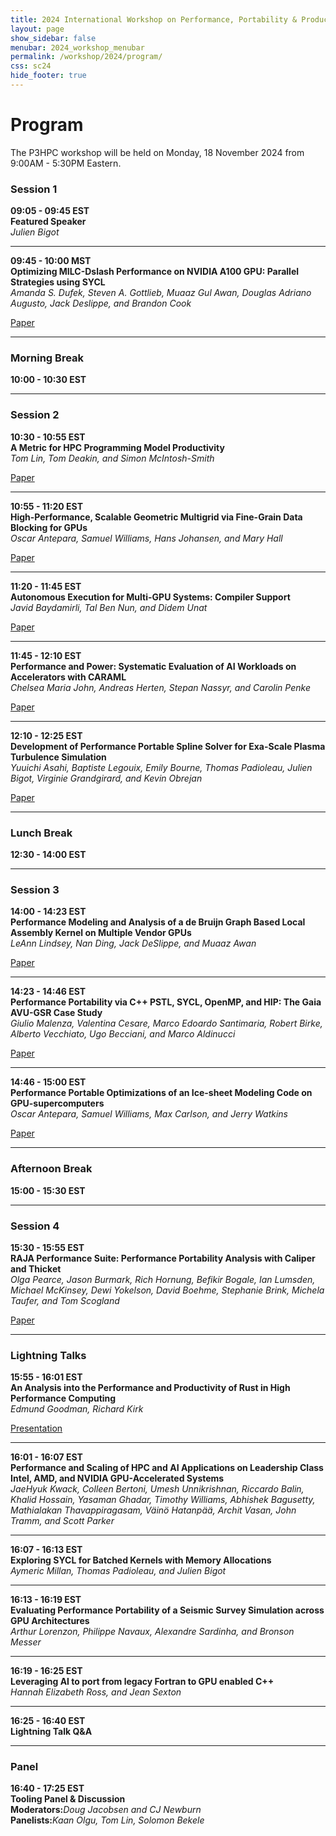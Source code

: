 ```yaml
---
title: 2024 International Workshop on Performance, Portability & Productivity in HPC
layout: page
show_sidebar: false
menubar: 2024_workshop_menubar
permalink: /workshop/2024/program/
css: sc24
hide_footer: true
---
```


# Program

The P3HPC workshop will be held on Monday, 18 November 2024 from 9:00AM - 5:30PM Eastern.

### Session 1

<p>
<b>09:05 - 09:45 EST</b><br />
<b>Featured Speaker</b><br />
<i>Julien Bigot</i><br />

<!--
<div class="buttons">
<a class="button is-primary" href="" disabled>
<span class="icon is-small">
<i class="fas fa-file-alt"></i>
</span>
<span>Paper</span>
</a>
<a class="button is-primary" href="https://sc22.supercomputing.org/?post_type=page&p=3479&id=ws_p3hpc105&sess=sess428">
<span class="icon is-small">
<i class="fas fa-chalkboard-teacher"></i>
</span>
<span>Session</span>
</a>
</div>
-->

</p>


<hr>


<p>
<b>09:45 - 10:00 MST</b><br />
<b>Optimizing MILC-Dslash Performance on NVIDIA A100 GPU: Parallel Strategies using SYCL</b><br />
<i>Amanda S. Dufek, Steven A. Gottlieb, Muaaz Gul Awan, Douglas Adriano Augusto, Jack Deslippe, and Brandon Cook</i><br />

<div class="buttons">
<a class="button is-primary" href="https://conferences.computer.org/sc-wpub/pdfs/SC-W2024-6oZmigAQfgJ1GhPL0yE3pS/555400b106/555400b106.pdf">
<span class="icon is-small">
<i class="fas fa-file-alt"></i>
</span>
<span>Paper</span>
</a>
<!--
<a class="button is-primary" href="https://sc22.supercomputing.org/?post_type=page&p=3479&id=ws_p3hpc126&sess=sess428">
<span class="icon is-small">
<i class="fas fa-chalkboard-teacher"></i>
</span>
<span>Session</span>
</a>
-->
</div>

</p>


<hr>


### Morning Break

**10:00 - 10:30 EST**

<hr>

### Session 2

<p>
<b>10:30 - 10:55 EST</b><br />
<b>A Metric for HPC Programming Model Productivity</b><br />
<i>Tom Lin, Tom Deakin, and Simon McIntosh-Smith</i><br />

<div class="buttons">
<a class="button is-primary" href="https://conferences.computer.org/sc-wpub/pdfs/SC-W2024-6oZmigAQfgJ1GhPL0yE3pS/555400b192/555400b192.pdf">
<span class="icon is-small">
<i class="fas fa-file-alt"></i>
</span>
<span>Paper</span>
</a>
<!--
<a class="button is-primary" href="https://sc22.supercomputing.org/?post_type=page&p=3479&id=ws_p3hpc121&sess=sess428">
<span class="icon is-small">
<i class="fas fa-chalkboard-teacher"></i>
</span>
<span>Session</span>
</a>
-->
</div>

</p>


<hr>


<p>
<b>10:55 - 11:20 EST</b><br />
<b>High-Performance, Scalable Geometric Multigrid via Fine-Grain Data Blocking for GPUs</b><br />
<i>Oscar Antepara, Samuel Williams, Hans Johansen, and Mary Hall</i><br />

<div class="buttons">
<a class="button is-primary" href="https://conferences.computer.org/sc-wpub/pdfs/SC-W2024-6oZmigAQfgJ1GhPL0yE3pS/555400b177/555400b177.pdf">
<span class="icon is-small">
<i class="fas fa-file-alt"></i>
</span>
<span>Paper</span>
</a>
<!--
<a class="button is-primary" href="https://sc22.supercomputing.org/?post_type=page&p=3479&id=ws_p3hpc116&sess=sess428">
<span class="icon is-small">
<i class="fas fa-chalkboard-teacher"></i>
</span>
<span>Session</span>
</a>
-->
</div>

</p>


<hr>


<p>
<b>11:20 - 11:45 EST</b><br />
<b>Autonomous Execution for Multi-GPU Systems: Compiler Support</b><br />
<i>Javid Baydamirli, Tal Ben Nun, and Didem Unat</i><br />

<div class="buttons">
<a class="button is-primary" href="https://conferences.computer.org/sc-wpub/pdfs/SC-W2024-6oZmigAQfgJ1GhPL0yE3pS/555400b129/555400b129.pdf">
<span class="icon is-small">
<i class="fas fa-file-alt"></i>
</span>
<span>Paper</span>
</a>
<!--
<a class="button is-primary" href="https://sc22.supercomputing.org/?post_type=page&p=3479&id=ws_p3hpc113&sess=sess428">
<span class="icon is-small">
<i class="fas fa-chalkboard-teacher"></i>
</span>
<span>Session</span>
</a>
-->
</div>

</p>


<hr>


<p>
<b>11:45 - 12:10 EST</b><br />
<b>Performance and Power: Systematic Evaluation of AI Workloads on Accelerators with CARAML</b><br />
<i>Chelsea Maria John, Andreas Herten, Stepan Nassyr, and Carolin Penke</i><br />

<div class="buttons">
<a class="button is-primary" href="https://conferences.computer.org/sc-wpub/pdfs/SC-W2024-6oZmigAQfgJ1GhPL0yE3pS/555400b164/555400b164.pdf">
<span class="icon is-small">
<i class="fas fa-file-alt"></i>
</span>
<span>Paper</span>
</a>
<!--
<a class="button is-primary" href="https://sc22.supercomputing.org/?post_type=page&p=3479&id=ws_p3hpc113&sess=sess428">
<span class="icon is-small">
<i class="fas fa-chalkboard-teacher"></i>
</span>
<span>Session</span>
</a>
-->
</div>

</p>


<hr>


<p>
<b>12:10 - 12:25 EST</b><br />
<b>Development of Performance Portable Spline Solver for Exa-Scale Plasma Turbulence Simulation</b><br />
<i>Yuuichi Asahi, Baptiste Legouix, Emily Bourne, Thomas Padioleau, Julien Bigot, Virginie Grandgirard, and Kevin Obrejan</i><br />

<div class="buttons">
<a class="button is-primary" href="https://conferences.computer.org/sc-wpub/pdfs/SC-W2024-6oZmigAQfgJ1GhPL0yE3pS/555400b117/555400b117.pdf">
<span class="icon is-small">
<i class="fas fa-file-alt"></i>
</span>
<span>Paper</span>
</a>
<!--
<a class="button is-primary" href="https://sc22.supercomputing.org/?post_type=page&p=3479&id=ws_p3hpc113&sess=sess428">
<span class="icon is-small">
<i class="fas fa-chalkboard-teacher"></i>
</span>
<span>Session</span>
</a>
-->
</div>

</p>


<hr>

### Lunch Break

**12:30 - 14:00 EST**

<hr>

### Session 3

<p>
<b>14:00 - 14:23 EST</b><br />
<b>Performance Modeling and Analysis of a de Bruijn Graph Based Local Assembly Kernel on Multiple Vendor GPUs</b><br />
<i>LeAnn Lindsey, Nan Ding, Jack DeSlippe, and Muaaz Awan</i><br />

<div class="buttons">
<a class="button is-primary" href="https://conferences.computer.org/sc-wpub/pdfs/SC-W2024-6oZmigAQfgJ1GhPL0yE3pS/555400b092/555400b092.pdf">
<span class="icon is-small">
<i class="fas fa-file-alt"></i>
</span>
<span>Paper</span>
</a>
<!--
<a class="button is-primary" href="https://sc22.supercomputing.org/?post_type=page&p=3479&id=ws_p3hpc111&sess=sess428">
<span class="icon is-small">
<i class="fas fa-chalkboard-teacher"></i>
</span>
<span>Session</span>
</a>
-->
</div>

</p>


<hr>


<p>
<b>14:23 - 14:46 EST</b><br />
<b>Performance Portability via C++ PSTL, SYCL, OpenMP, and HIP: The Gaia AVU-GSR Case Study</b><br />
<i>Giulio Malenza, Valentina Cesare, Marco Edoardo Santimaria, Robert Birke, Alberto Vecchiato, Ugo Becciani, and Marco Aldinucci</i><br />

<div class="buttons">
<a class="button is-primary" href="https://conferences.computer.org/sc-wpub/pdfs/SC-W2024-6oZmigAQfgJ1GhPL0yE3pS/555400b152/555400b152.pdf">
<span class="icon is-small">
<i class="fas fa-file-alt"></i>
</span>
<span>Paper</span>
</a>
<!--
<a class="button is-primary" href="https://sc22.supercomputing.org/?post_type=page&p=3479&id=ws_p3hpc122&sess=sess428">
<span class="icon is-small">
<i class="fas fa-chalkboard-teacher"></i>
</span>
<span>Session</span>
</a>
-->
</div>

</p>


<hr>


<p>
<b>14:46 - 15:00 EST</b><br />
<b>Performance Portable Optimizations of an Ice-sheet Modeling Code on GPU-supercomputers</b><br />
<i>Oscar Antepara, Samuel Williams, Max Carlson, and Jerry Watkins</i><br />

<div class="buttons">
<a class="button is-primary" href="https://conferences.computer.org/sc-wpub/pdfs/SC-W2024-6oZmigAQfgJ1GhPL0yE3pS/555400b141/555400b141.pdf">
<span class="icon is-small">
<i class="fas fa-file-alt"></i>
</span>
<span>Paper</span>
</a>
<!--
<a class="button is-primary" href="https://sc22.supercomputing.org/?post_type=page&p=3479&id=ws_p3hpc122&sess=sess428">
<span class="icon is-small">
<i class="fas fa-chalkboard-teacher"></i>
</span>
<span>Session</span>
</a>
-->
</div>

</p>


<hr>


### Afternoon Break

**15:00 - 15:30 EST**

<hr>


### Session 4

<p>
<b>15:30 - 15:55 EST</b><br />
<b>RAJA Performance Suite: Performance Portability Analysis with Caliper and Thicket</b><br />
<i>Olga Pearce, Jason Burmark, Rich Hornung, Befikir Bogale, Ian Lumsden, Michael McKinsey, Dewi Yokelson, David Boehme, Stephanie Brink, Michela Taufer, and Tom Scogland</i><br />

<div class="buttons">
<a class="button is-primary" href="https://conferences.computer.org/sc-wpub/pdfs/SC-W2024-6oZmigAQfgJ1GhPL0yE3pS/555400b206/555400b206.pdf">
<span class="icon is-small">
<i class="fas fa-file-alt"></i>
</span>
<span>Paper</span>
</a>
<!--
<a class="button is-primary" href="https://sc22.supercomputing.org/?post_type=page&p=3479&id=ws_p3hpc114&sess=sess428">
<span class="icon is-small">
<i class="fas fa-chalkboard-teacher"></i>
</span>
<span>Session</span>
</a>
-->
</div>

</p>


<hr>

### Lightning Talks

<p>
<b>15:55 - 16:01 EST</b><br />
<b>An Analysis into the Performance and Productivity of Rust in High Performance Computing</b><br />
<i>Edmund Goodman, Richard Kirk</i><br />

<div class="buttons">
<a class="button is-primary" href="https://drive.google.com/file/d/1ATVoPnJQ5aq37l-JFb3Y8lPlJVcoqJtT/view">
<span class="icon is-small">
<i class="fas fa-video"></i>
</span>
<span>Presentation</span>
</a>
<!--
<a class="button is-primary" href="" disabled>
<span class="icon is-small">
<i class="fas fa-file-alt"></i>
</span>
<span>Paper</span>
</a>
<a class="button is-primary" href="https://sc22.supercomputing.org/?post_type=page&p=3479&id=ws_p3hpc106&sess=sess428">
<span class="icon is-small">
<i class="fas fa-chalkboard-teacher"></i>
</span>
<span>Session</span>
</a>
-->
</div>

</p>


<hr>

<p>
<b>16:01 - 16:07 EST</b><br />
<b>Performance and Scaling of HPC and AI Applications on Leadership Class Intel, AMD, and NVIDIA GPU-Accelerated Systems</b><br />
<i>JaeHyuk Kwack, Colleen Bertoni, Umesh Unnikrishnan, Riccardo Balin, Khalid Hossain, Yasaman Ghadar, Timothy Williams, Abhishek Bagusetty, Mathialakan Thavappiragasam, Väinö Hatanpää, Archit Vasan, John Tramm, and Scott Parker</i><br />

<!--
<div class="buttons">
<a class="button is-primary" href="" disabled>
<span class="icon is-small">
<i class="fas fa-file-alt"></i>
</span>
<span>Paper</span>
</a>
<a class="button is-primary" href="https://sc22.supercomputing.org/?post_type=page&p=3479&id=ws_p3hpc106&sess=sess428">
<span class="icon is-small">
<i class="fas fa-chalkboard-teacher"></i>
</span>
<span>Session</span>
</a>
</div>
-->

</p>



<hr>

<p>
<b>16:07 - 16:13 EST</b><br />
<b>Exploring SYCL for Batched Kernels with Memory Allocations</b><br />
<i>Aymeric Millan, Thomas Padioleau, and Julien Bigot</i><br />

<!--
<div class="buttons">
<a class="button is-primary" href="" disabled>
<span class="icon is-small">
<i class="fas fa-file-alt"></i>
</span>
<span>Paper</span>
</a>
<a class="button is-primary" href="https://sc22.supercomputing.org/?post_type=page&p=3479&id=ws_p3hpc106&sess=sess428">
<span class="icon is-small">
<i class="fas fa-chalkboard-teacher"></i>
</span>
<span>Session</span>
</a>
</div>
-->

</p>



<hr>

<p>
<b>16:13 - 16:19 EST</b><br />
<b>Evaluating Performance Portability of a Seismic Survey Simulation across GPU Architectures</b><br />
<i>Arthur Lorenzon, Philippe Navaux, Alexandre Sardinha, and Bronson Messer</i><br />

<!--
<div class="buttons">
<a class="button is-primary" href="" disabled>
<span class="icon is-small">
<i class="fas fa-file-alt"></i>
</span>
<span>Paper</span>
</a>
<a class="button is-primary" href="https://sc22.supercomputing.org/?post_type=page&p=3479&id=ws_p3hpc106&sess=sess428">
<span class="icon is-small">
<i class="fas fa-chalkboard-teacher"></i>
</span>
<span>Session</span>
</a>
</div>
-->

</p>



<hr>

<p>
<b>16:19 - 16:25 EST</b><br />
<b>Leveraging AI to port from legacy Fortran to GPU enabled C++</b><br />
<i>Hannah Elizabeth Ross, and Jean Sexton</i><br />

<!--
<div class="buttons">
<a class="button is-primary" href="" disabled>
<span class="icon is-small">
<i class="fas fa-file-alt"></i>
</span>
<span>Paper</span>
</a>
<a class="button is-primary" href="https://sc22.supercomputing.org/?post_type=page&p=3479&id=ws_p3hpc106&sess=sess428">
<span class="icon is-small">
<i class="fas fa-chalkboard-teacher"></i>
</span>
<span>Session</span>
</a>
</div>
-->

</p>



<hr>

<p>
<b>16:25 - 16:40 EST</b><br />
<b>Lightning Talk Q&A </b><br />

<!--
<div class="buttons">
<a class="button is-primary" href="" disabled>
<span class="icon is-small">
<i class="fas fa-file-alt"></i>
</span>
<span>Paper</span>
</a>
<a class="button is-primary" href="https://sc22.supercomputing.org/?post_type=page&p=3479&id=ws_p3hpc106&sess=sess428">
<span class="icon is-small">
<i class="fas fa-chalkboard-teacher"></i>
</span>
<span>Session</span>
</a>
</div>
-->

</p>



<hr>

### Panel

<p>
<b>16:40 - 17:25 EST</b><br />
<b>Tooling Panel & Discussion</b><br />
<b>Moderators:</b><i>Doug Jacobsen and CJ Newburn</i><br />
<b>Panelists:</b><i>Kaan Olgu, Tom Lin, Solomon Bekele</i><br />

</p>
